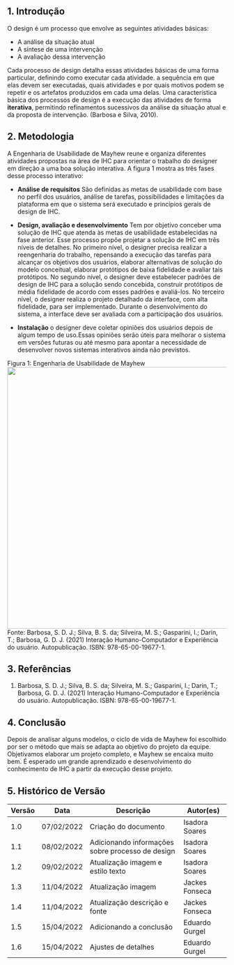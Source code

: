 ## 1. Introdução

<p> O design é um processo que envolve as seguintes atividades básicas:</p>

- A análise da situação atual
- A síntese de uma intervenção
- A avaliação dessa intervenção

<p> Cada processo de design detalha essas atividades básicas de uma forma particular, definindo como executar cada atividade. a sequência em que elas devem ser executadas, quais atividades e por quais motivos podem se repetir e os artefatos produzidos em cada uma delas. Uma característica básica dos processos de design é a execução das atividades de forma <b>iterativa</b>, permitindo refinamentos sucessivos da análise da situação atual e da proposta de intervenção. (Barbosa e Silva, 2010).</p>

## 2. Metodologia

<p>A Engenharia de Usabilidade de Mayhew reune e organiza diferentes atividades propostas na área de IHC para orientar o trabalho do designer em direção a uma boa solução interativa. A figura 1 mostra as três fases desse processo interativo:</p>

- **Análise de requisitos** São definidas as metas de usabilidade com base no perfil dos usuários, análise de tarefas, possibilidades e limitações da plataforma em que o sistema será executado e princípios gerais de design de IHC.

- **Design, avaliação e desenvolvimento** Tem por objetivo conceber uma solução de IHC que atenda às metas de usabilidade estabelecidas na fase anterior. Esse processo propôe projetar a solução de IHC em três níveis de detalhes. No primeiro nível, o designer precisa realizar a reengenharia do trabalho, repensando a execução das tarefas para alcançar os objetivos dos usuários, elaborar alternativas de solução do modelo conceitual, elaborar protótipos de baixa fidelidade e avaliar tais protótipos. No segundo nível, o designer deve estabelecer padrões de design de IHC para a solução sendo concebida, construir protótipos de média fidelidade de acordo com esses padrões e avaliá-los. No terceiro nível, o designer realiza o projeto detalhado da interface, com alta fidelidade, para ser implementado. Durante o desenvolvimento do sistema, a interface deve ser avaliada com a participação dos usuários.

- **Instalação** o designer deve coletar opiniões dos usuários depois de algum tempo de uso.Essas opiniões serão úteis para melhorar o sistema em versões futuras ou até mesmo para apontar a necessidade de desenvolver novos sistemas interativos ainda não previstos.


<figcaption class="center">Figura 1: Engenharia de Usabilidade de Mayhew</figcaption>
<img width="600" src="https://user-images.githubusercontent.com/53023400/162815797-9fd9f329-8b85-43c0-99b1-294a95ffc683.png">
<figcaption class:"center">Fonte: Barbosa, S. D. J.; Silva, B. S. da; Silveira, M. S.; Gasparini, I.; Darin, T.; Barbosa, G. D. J. (2021)
   Interação Humano-Computador e Experiência do usuário. Autopublicação. ISBN: 978-65-00-19677-1.</figcaption>

## 3. Referências

1. Barbosa, S. D. J.; Silva, B. S. da; Silveira, M. S.; Gasparini, I.; Darin, T.; Barbosa, G. D. J. (2021)
   Interação Humano-Computador e Experiência do usuário. Autopublicação. ISBN: 978-65-00-19677-1.

## 4. Conclusão
Depois de analisar alguns modelos, o ciclo de vida de Mayhew foi escolhido por ser o método que mais se adapta ao objetivo do projeto da equipe. Objetivamos elaborar um projeto completo, e Mayhew se encaixa muito bem. É esperado um grande aprendizado e desenvolvimento do conhecimento de IHC a partir da execução desse projeto.

## 5. Histórico de Versão

| Versão | Data       | Descrição                                        | Autor(es)      |
| ------ | ---------- | ------------------------------------------------ | -------------- |
| 1.0    | 07/02/2022 | Criação do documento                             | Isadora Soares |
| 1.1    | 08/02/2022 | Adicionando informações sobre processo de design | Isadora Soares |
| 1.2    | 09/02/2022 | Atualização imagem e estilo texto                | Isadora Soares |
| 1.3    | 11/04/2022 | Atualização imagem                               | Jackes Fonseca |
| 1.4    | 11/04/2022 | Atualização descrição e fonte                    | Jackes Fonseca |
| 1.5    | 15/04/2022 | Adicionando a conclusão                    | Eduardo Gurgel |
| 1.6    | 15/04/2022 | Ajustes de detalhes                    | Eduardo Gurgel |
